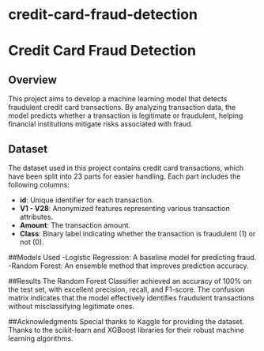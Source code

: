 # credit-card-fraud-detection
# Credit Card Fraud Detection

## Overview
This project aims to develop a machine learning model that detects fraudulent credit card transactions. By analyzing transaction data, the model predicts whether a transaction is legitimate or fraudulent, helping financial institutions mitigate risks associated with fraud.

## Dataset
The dataset used in this project contains credit card transactions, which have been split into 23 parts for easier handling. Each part includes the following columns:
- **id**: Unique identifier for each transaction.
- **V1 - V28**: Anonymized features representing various transaction attributes.
- **Amount**: The transaction amount.
- **Class**: Binary label indicating whether the transaction is fraudulent (1) or not (0).

##Models Used
-Logistic Regression: A baseline model for predicting fraud.
-Random Forest: An ensemble method that improves prediction accuracy.

##Results
The Random Forest Classifier achieved an accuracy of 100% on the test set, with excellent precision, recall, and F1-score. The confusion matrix indicates that the model effectively identifies fraudulent transactions without misclassifying legitimate ones.

##Acknowledgments
Special thanks to Kaggle for providing the dataset.
Thanks to the scikit-learn and XGBoost libraries for their robust machine learning algorithms.
